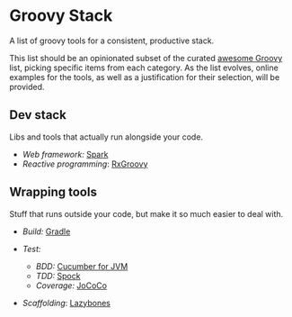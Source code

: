 Groovy Stack
============

A list of groovy tools for a consistent, productive stack.

This list should be an opinionated subset of the curated [awesome Groovy](https://github.com/kdabir/awesome-groovy) list, 
picking specific items from each category. As the list evolves, online examples for the tools, as well as a justification 
for their selection, will be provided.

Dev stack
---------
Libs and tools that actually run alongside your code.

* *Web framework:* [Spark](http://sparkjava.com/)
* *Reactive programming*: [RxGroovy](https://github.com/ReactiveX/RxGroovy)

Wrapping tools
--------------
Stuff that runs outside your code, but make it so much easier to deal with.

* *Build:* [Gradle](https://gradle.org/)
* *Test:*
  - *BDD:* [Cucumber for JVM](https://github.com/cucumber/cucumber-jvm)
  - *TDD:* [Spock](https://github.com/spockframework/spock) 
  - *Coverage:* [JoCoCo](https://docs.gradle.org/current/userguide/jacoco_plugin.html)

* *Scaffolding*: [Lazybones](https://github.com/pledbrook/lazybones)
